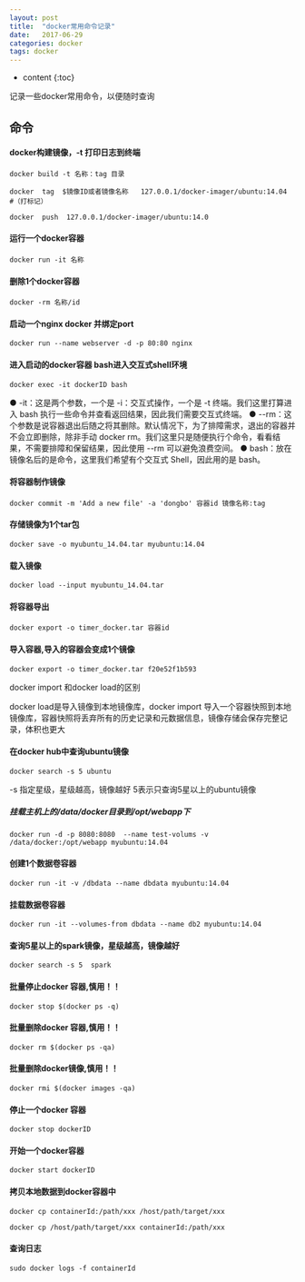 ```yaml
---
layout: post
title:  "docker常用命令记录"
date:   2017-06-29
categories: docker
tags: docker
---
```


* content
{:toc}


记录一些docker常用命令，以便随时查询







## 命令

#### docker构建镜像，-t 打印日志到终端

	docker build -t 名称：tag 目录

	docker  tag  $镜像ID或者镜像名称   127.0.0.1/docker-imager/ubuntu:14.04  #（打标记）

	docker  push  127.0.0.1/docker-imager/ubuntu:14.0

#### 运行一个docker容器

	docker run -it 名称 

#### 删除1个docker容器

	docker -rm 名称/id

#### 启动一个nginx docker 并绑定port

	docker run --name webserver -d -p 80:80 nginx

####  进入启动的docker容器 bash进入交互式shell环境

	docker exec -it dockerID bash


  ● -it：这是两个参数，一个是 -i：交互式操作，一个是 -t 终端。我们这里打算进入 bash 执行一些命令并查看返回结果，因此我们需要交互式终端。
  ● --rm：这个参数是说容器退出后随之将其删除。默认情况下，为了排障需求，退出的容器并不会立即删除，除非手动 docker rm。我们这里只是随便执行个命令，看看结果，不需要排障和保留结果，因此使用 --rm 可以避免浪费空间。
  ● bash：放在镜像名后的是命令，这里我们希望有个交互式 Shell，因此用的是 bash。

####  将容器制作镜像

	docker commit -m 'Add a new file' -a 'dongbo' 容器id 镜像名称:tag
 
####  存储镜像为1个tar包

	docker save -o myubuntu_14.04.tar myubuntu:14.04

#### 载入镜像

	docker load --input myubuntu_14.04.tar

#### 将容器导出

	docker export -o timer_docker.tar 容器id

#### 导入容器,导入的容器会变成1个镜像

	docker export -o timer_docker.tar f20e52f1b593

docker import 和docker load的区别

docker load是导入镜像到本地镜像库，docker import 导入一个容器快照到本地镜像库，容器快照将丢弃所有的历史记录和元数据信息，镜像存储会保存完整记录，体积也更大

#### 在docker hub中查询ubuntu镜像

	docker search -s 5 ubuntu 

-s 指定星级，星级越高，镜像越好
5表示只查询5星以上的ubuntu镜像

##### 挂载主机上的/data/docker目录到/opt/webapp下

	docker run -d -p 8080:8080  --name test-volums -v /data/docker:/opt/webapp myubuntu:14.04

#### 创建1个数据卷容器

	docker run -it -v /dbdata --name dbdata myubuntu:14.04

#### 挂载数据卷容器

	docker run -it --volumes-from dbdata --name db2 myubuntu:14.04

#### 查询5星以上的spark镜像，星级越高，镜像越好

	docker search -s 5  spark


#### 批量停止docker 容器,慎用！！

	docker stop $(docker ps -q)

#### 批量删除docker 容器,慎用！！

	docker rm $(docker ps -qa)

#### 批量删除docker镜像,慎用！！

	docker rmi $(docker images -qa)

#### 停止一个docker 容器

	docker stop dockerID 

#### 开始一个docker容器

	docker start dockerID 

#### 拷贝本地数据到docker容器中

	docker cp containerId:/path/xxx /host/path/target/xxx

	docker cp /host/path/target/xxx containerId:/path/xxx

#### 查询日志

	sudo docker logs -f containerId
